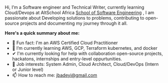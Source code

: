 Hi, I’m a Software engineer and Technical Writer, currently learning Cloud/Devops at AltSchool Africa [School of Software Engineering](https://altschoolafrica.com/schools/engineering) , I am passionate about Developing solutions to problems, contributing to open-source projects and documenting my journey through it all.
 
 <b>Here's a quick summary about me: </b>
 
- 👀 Fun fact: I'm an AWS Certified Cloud Practitioner 
- 🌱 I’m currently learning AWS, GCP, Terraform kubernetes, and docker 
- ✔ I'm currently looking for help with collaboration open-source projects, hackatons, internships and entry-level oppurtunities.
- 💞️ Job interests: System Admin, Cloud Architect, Cloud/DevOps (Intern or Junior level)
- 📫 How to reach me: jbadeyi@gmail.com

<!---
jubril-adeyi/jubril-adeyi is a ✨ special ✨ repository because its `README.md` (this file) appears on your GitHub profile.
You can click the Preview link to take a look at your changes.
--->
